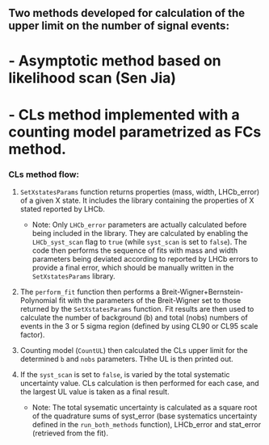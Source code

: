## Two methods developed for calculation of the upper limit on the number of signal events:
# - Asymptotic method based on likelihood scan (Sen Jia)
# - CLs method implemented with a counting model parametrized as FCs method.

### CLs method flow:
1. `SetXstatesParams` function returns properties (mass, width, LHCb_error) of a given X state. It includes the library containing the properties of X stated reported by LHCb.

    - Note: Only `LHCb_error` parameters are actually calculated before being included in the library. They are calculated by enabling the `LHCb_syst_scan` flag to `true` (while `syst_scan` is set to `false`). The code then performs the sequence of fits with mass and width parameters being deviated according to reported by LHCb errors to provide a final error, which should be manually written in the `SetXstatesParams` library.

2. The `perform_fit` function then performs a Breit-Wigner+Bernstein-Polynomial fit with the parameters of the Breit-Wigner set to those returned by the `SetXstatesParams` function. Fit results are then used to calculate the number of background (b) and total (nobs) numbers of events in the 3 or 5 sigma region (defined by using CL90 or CL95 scale factor).

3. Counting model (`CountUL`) then calculated the CLs upper limit for the determined `b` and `nobs` parameters. THhe UL is then printed out.

4. If the `syst_scan` is set to `false`, is varied by the total systematic uncertainty value. CLs calculation is then performed for each  case, and the largest UL value is taken as a final result.

    - Note: The total sysematic uncertainty is calculated as a square root of the quadrature sums of syst_error (base systematics uncertainty defined in the `run_both_methods` function), LHCb_error and stat_error (retrieved from the fit). 
